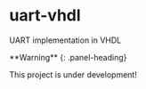 # uart-vhdl
UART implementation in VHDL 

<div class="panel panel-warning">
**Warning**
{: .panel-heading}
<div class="panel-body">

This project is under development!

</div>
</div>
